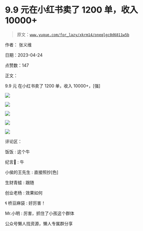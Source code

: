 # 9.9 元在小红书卖了 1200 单，收入 10000+

> 原文：[`www.yuque.com/for_lazy/xkrm14/oneqlgc0d6811w5b`](https://www.yuque.com/for_lazy/xkrm14/oneqlgc0d6811w5b)

作者： 张义维

日期：2023-04-24

点赞数：147

正文：

9.9 元 在小红书卖了 1200 单，收入 10000+，[强]

![](img/bac692dafbcc3340f06095f5e77792f7.png)  

![](img/066219bd22fdff77bd41288edb818e87.png)  

![](img/32574783e1a56de5a3647463e3b2ccef.png)  

![](img/4494cc0361a5d49f4d8bae080b25f8f3.png)  

![](img/ce6660beba6671f4d23530794179ad66.png)  

评论区：

饭饭 : 这个牛

纪言🍃 : 牛

小侯的王先生 : 直接照抄[色]

生财青蛙 : 跟随

创业老杨 : 效果如何

 桥豆麻袋 : 好厉害！

Mr.小明 : 厉害，抓住了小孩这个群体

公众号懒人找资源，懒人专属群分享

